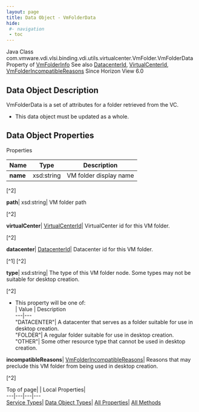 ```yaml
---
layout: page
title: Data Object - VmFolderData
hide:
 #- navigation
 - toc
---
```






Java Class
    com.vmware.vdi.vlsi.binding.vdi.utils.virtualcenter.VmFolder.VmFolderData
Property of
     [VmFolderInfo](vdi.utils.virtualcenter.VmFolder.VmFolderInfo.md#field_detail)
See also
     [DatacenterId](vdi.entity.DatacenterId.md), [VirtualCenterId](vdi.entity.VirtualCenterId.md), [VmFolderIncompatibleReasons](vdi.utils.virtualcenter.VmFolder.VmFolderIncompatibleReasons.md)
Since 
    Horizon View 6.0

## Data Object Description 

VmFolderData is a set of attributes for a folder retrieved from the VC. 

  * This data object must be updated as a whole.



## Data Object Properties

Properties

Name |  Type |  Description   
---|---|---  
**name**|  xsd:string|  VM folder display name   


[^2]

  
**path**|  xsd:string|  VM folder path   


[^2]

  
**virtualCenter**| [VirtualCenterId](vdi.entity.VirtualCenterId.md)|  VirtualCenter id for this VM folder.   


[^2]

  
**datacenter**| [DatacenterId](vdi.entity.DatacenterId.md)|  Datacenter id for this VM folder.   


[^1]
[^2]

  
**type**|  xsd:string|  The type of this VM folder node. Some types may not be suitable for desktop creation.   


[^2]
  * This property will be one of:  
|  Value |  Description   
---|---  
"DATACENTER"| A datacenter that serves as a folder suitable for use in desktop creation.  
"FOLDER"| A regular folder suitable for use in desktop creation.  
"OTHER"| Some other resource type that cannot be used in desktop creation.  

  
**incompatibleReasons**| [VmFolderIncompatibleReasons](vdi.utils.virtualcenter.VmFolder.VmFolderIncompatibleReasons.md)|  Reasons that may preclude this VM folder from being used in desktop creation.   


[^2]

  
  
  
Top of page| | Local Properties|   
---|---|---|---  
[Service Types](index-mo_types.md)| [Data Object Types](index-do_types.md)| [All Properties](index-properties.md)| [All Methods](index-methods.md)  
  
  

